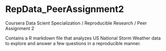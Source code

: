 # RepData_PeerAssignment2

Coursera Data Scient Specialization / Reproducible Research / Peer Assignment 2

Contains a R markdown file that analyzes US National Storm Weather data to 
explore and answer a few questions in a reproducible manner.

